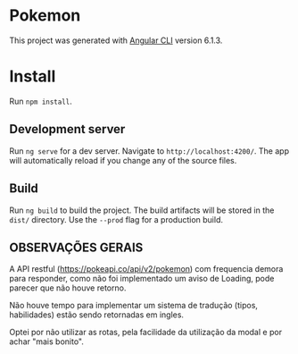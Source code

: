 # Pokemon

This project was generated with [Angular CLI](https://github.com/angular/angular-cli) version 6.1.3.

# Install

Run `npm install`.

## Development server

Run `ng serve` for a dev server. Navigate to `http://localhost:4200/`. The app will automatically reload if you change any of the source files.

## Build

Run `ng build` to build the project. The build artifacts will be stored in the `dist/` directory. Use the `--prod` flag for a production build.


## OBSERVAÇÕES GERAIS

A API restful (https://pokeapi.co/api/v2/pokemon) com frequencia demora para responder, como não foi implementado um aviso de Loading, pode parecer que não houve retorno.

Não houve tempo para implementar um sistema de tradução (tipos, habilidades) estão sendo retornadas em ingles.

Optei por não utilizar as rotas, pela facilidade da utilização da modal e por achar "mais bonito".

